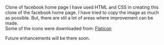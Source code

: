 Clone of facebook home page
I have used HTML and CSS in creating this clone of the facebook home page. I have tried to copy the image as much as possible. 
But, there are stil a lot of areas where improvement can be made. <br>
Some of the icons were downloaded from: [Flaticon](https://www.flaticon.com/)

Future enhancements will be there soon.

